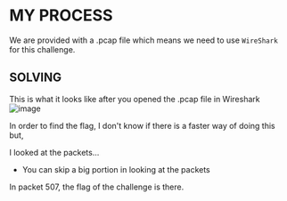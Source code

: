 # MY PROCESS

We are provided with a .pcap file which means we need to use ```WireShark``` for this challenge.

## SOLVING

This is what it looks like after you opened the .pcap file in Wireshark
![image](https://github.com/user-attachments/assets/f022e36a-f771-4a3d-90a9-6322ddd50a5e)

In order to find the flag, I don't know if there is a faster way of doing this but,

I looked at the packets...
- You can skip a big portion in looking at the packets

In packet 507, the flag of the challenge is there.
